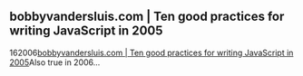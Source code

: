 <article><h1>bobbyvandersluis.com &#124; Ten good practices for writing JavaScript in 2005</h1><time><span class="day">1</span><span class="month">6</span><span class="year">2006</span></time><a href="http://www.bobbyvandersluis.com/articles/goodpractices.php">bobbyvandersluis.com | Ten good practices for writing JavaScript in 2005</a>Also true in 2006...</article>